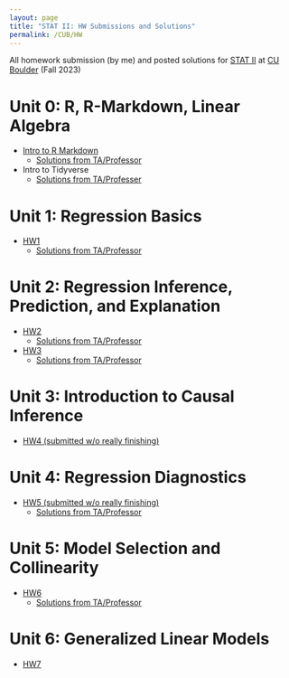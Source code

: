 ```yaml
---
layout: page
title: "STAT II: HW Submissions and Solutions"
permalink: /CUB/HW
---
```


All homework submission (by me) and posted solutions for [STAT II](Stats2.md) at [CU Boulder](../../CUB.md) (Fall 2023)

# Unit 0: R, R-Markdown, Linear Algebra

- [Intro to R Markdown](HW/Introduction_to_R-Markdown.html)
    - [Solutions from TA/Professor](HW/solutions/Intro_to_R-Markdown_Solutions.html)
- Intro to Tidyverse
    - [Solutions from TA/Professer](HW/solutions/Introduction_to_the_Tidyvrse-Solutions.html)

# Unit 1: Regression Basics

- [HW1](HW/STAT5010_HW1.html)
    - [Solutions from TA/Professor](HW/solutions/STAT-5010_Fall_23_HW1_Solutions.html)

# Unit 2: Regression Inference, Prediction, and Explanation

- [HW2](HW/STAT5010_HW2.html)
    - [Solutions from TA/Professor](HW/solutions/STAT-5010__HW2_V2_Solutions.html)
- [HW3](HW/STAT5010_HW3.html)
    - [Solutions from TA/Professor](HW/solutions/STAT-5010_Fall_23_HW3_V2_Solutions.html)

# Unit 3: Introduction to Causal Inference

- [HW4 (submitted w/o really finishing)](HW/STAT5010_HW4.html)

# Unit 4: Regression Diagnostics

- [HW5 (submitted w/o really finishing)](HW/STAT5010_HW5.html)
    - [Solutions from TA/Professor](HW/solutions/STAT-5010_Sp23_HW5_Solutions.html)


# Unit 5: Model Selection and Collinearity

- [HW6](HW/STAT5010_HW6.html)
    - [Solutions from TA/Professor](HW/solutions/STAT-5010_Sp23_HW6_Solutions.html)

# Unit 6: Generalized Linear Models

- [HW7](HW/STAT5010_HW7.html)